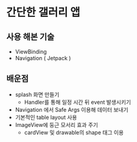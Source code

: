 # 간단한 갤러리 앱

## 사용 해본 기술
 + ViewBinding
 + Navigation ( Jetpack )

## 배운점
 + splash 화면 만들기
   + Handler를 통해 일정 시간 뒤 event 발생시키기
 + Navigation 에서 Safe Args 이용해 데이터 보내기
 + 기본적인 table layout 사용
 + ImageView에 둥근 모서리 효과 주기
   + cardView 및 drawable의 shape 태그 이용
